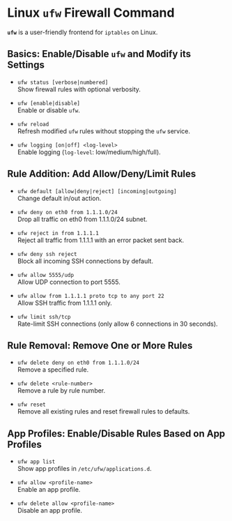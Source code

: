 # Linux `ufw` Firewall Command

**`ufw`** is a user-friendly frontend for `iptables` on Linux.

## Basics: Enable/Disable `ufw` and Modify its Settings
- `ufw status [verbose|numbered]`  
  Show firewall rules with optional verbosity.

- `ufw [enable|disable]`  
  Enable or disable `ufw`.

- `ufw reload`  
  Refresh modified `ufw` rules without stopping the `ufw` service.

- `ufw logging [on|off] <log-level>`  
  Enable logging (`log-level`: low/medium/high/full).

## Rule Addition: Add Allow/Deny/Limit Rules
- `ufw default [allow|deny|reject] [incoming|outgoing]`  
  Change default in/out action.

- `ufw deny on eth0 from 1.1.1.0/24`  
  Drop all traffic on eth0 from 1.1.1.0/24 subnet.

- `ufw reject in from 1.1.1.1`  
  Reject all traffic from 1.1.1.1 with an error packet sent back.

- `ufw deny ssh reject`  
  Block all incoming SSH connections by default.

- `ufw allow 5555/udp`  
  Allow UDP connection to port 5555.

- `ufw allow from 1.1.1.1 proto tcp to any port 22`  
  Allow SSH traffic from 1.1.1.1 only.

- `ufw limit ssh/tcp`  
  Rate-limit SSH connections (only allow 6 connections in 30 seconds).

## Rule Removal: Remove One or More Rules
- `ufw delete deny on eth0 from 1.1.1.0/24`  
  Remove a specified rule.

- `ufw delete <rule-number>`  
  Remove a rule by rule number.

- `ufw reset`  
  Remove all existing rules and reset firewall rules to defaults.

## App Profiles: Enable/Disable Rules Based on App Profiles
- `ufw app list`  
  Show app profiles in `/etc/ufw/applications.d`.

- `ufw allow <profile-name>`  
  Enable an app profile.

- `ufw delete allow <profile-name>`  
  Disable an app profile.
